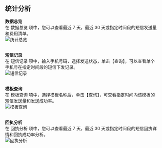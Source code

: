## 统计分析<br>

**数据总览**<br>
在 数据总览 项中，您可以查看最近 7 天，最近 30 天或指定时间段的短信发送量和费用清单。<br>
![统计总览](../../../../image/Text-Message/dx-022.png)<br><br>

**短信记录**<br>
在 短信记录 项中，输入手机号码，选择发送状态，单击【查询】，可以查看单个手机号在指定时间段的短信下发记录。<br>
![短信记录](../../../../image/Text-Message/dx-023.png)<br><br>

**模板查询**<br>
在 模板查询 项中，选择模板名称后，单击【查询】，可查看指定时间内该模板的短信发送量和发送成功率。<br>
![模板查询](../../../../image/Text-Message/dx-024.png)<br><br>

**回执分析**<br>
在 回执分析 项中，您可以查看最近 7 天，最近 30 天或指定时间段的短信回执详情和回执成功率分析。<br>
![回执分析](../../../../image/Text-Message/dx-025.png)

